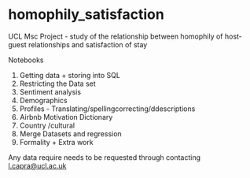 # homophily_satisfaction
UCL Msc Project - study of the relationship between homophily of host-guest relationships and satisfaction of stay

Notebooks 
1) Getting data + storing into SQL 
2) Restricting the Data set 
3) Sentiment analysis 
4) Demographics
5) Profiles - Translating/spellingcorrecting/ddescriptions
6) Airbnb Motivation Dictionary
7) Country /cultural
8) Merge Datasets and regression
9) Formality + Extra work


Any data require needs to be requested through contacting 
l.capra@ucl.ac.uk
